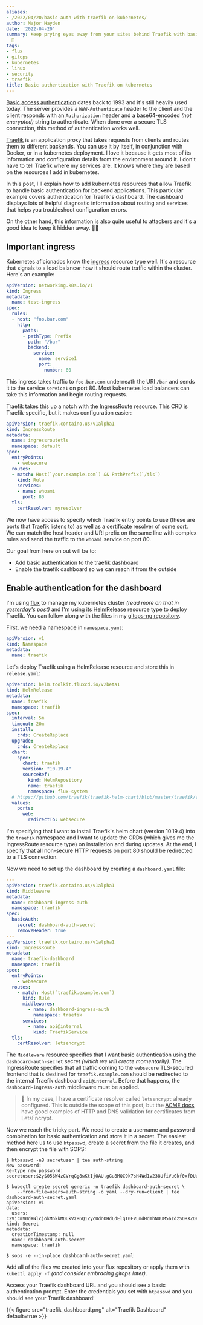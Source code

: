 ```yaml
---
aliases:
- /2022/04/20/basic-auth-with-traefik-on-kubernetes/
author: Major Hayden
date: '2022-04-20'
summary: Keep prying eyes away from your sites behind Traefik with basic authentication.
  🛃
tags:
- flux
- gitops
- kubernetes
- linux
- security
- traefik
title: Basic authentication with Traefik on kubernetes
---
```


[Basic access authentication] dates back to 1993 and it's still heavily used today. The
server provides a `WWW-Authenticate` header to the client and the client responds with
an `Authorization` header and a base64-encoded _(not encrypted)_ string to authenticate.
When done over a secure TLS connection, this method of authentication works well.

[Traefik] is an application proxy that takes requests from clients and routes them to
different backends. You can use it by itself, in conjunction with Docker, or in a
kubernetes deployment. I love it because it gets most of its information and
configuration details from the environment around it. I don't have to tell Traefik where
my services are. It knows where they are based on the resources I add in kubernetes.

In this post, I'll explain how to add kubernetes resources that allow Traefik to handle
basic authentication for backend applications. This particular example covers
authentication for Traefik's dashboard. The dashboard displays lots of helpful
diagnostic information about routing and services that helps you troubleshoot
configuration errors.

On the other hand, this information is also quite useful to attackers and it's a good
idea to keep it hidden away. 🕵🏻

[Basic access authentication]: https://en.wikipedia.org/wiki/Basic_access_authentication
[Traefik]: https://traefik.io/

## Important ingress

Kubernetes aficionados know the [ingress] resource type well. It's a resource that
signals to a load balancer how it should route traffic within the cluster. Here's an
example:

```yaml
apiVersion: networking.k8s.io/v1
kind: Ingress
metadata:
  name: test-ingress
spec:
  rules:
  - host: "foo.bar.com"
    http:
      paths:
      - pathType: Prefix
        path: "/bar"
        backend:
          service:
            name: service1
            port:
              number: 80
```

This ingress takes traffic to `foo.bar.com` underneath the URI `/bar` and sends it to
the service `service1` on port 80. Most kubernetes load balancers can take this
information and begin routing requests.

Traefik takes this up a notch with the [IngressRoute] resource. This CRD is
Traefik-specific, but it makes configuration easier:

```yaml
apiVersion: traefik.containo.us/v1alpha1
kind: IngressRoute
metadata:
  name: ingressroutetls
  namespace: default
spec:
  entryPoints:
    - websecure
  routes:
  - match: Host(`your.example.com`) && PathPrefix(`/tls`)
    kind: Rule
    services:
    - name: whoami
      port: 80
  tls:
    certResolver: myresolver
```

We now have access to specify which Traefik entry points to use (these are ports that
Traefik listens to) as well as a certificate resolver of some sort. We can match the
host header and URI prefix on the same line with complex rules and send the traffic to
the `whoami` service on port 80.

Our goal from here on out will be to:

* Add basic authentication to the traefik dashboard
* Enable the traefik dashboard so we can reach it from the outside

[ingress]: https://kubernetes.io/docs/concepts/services-networking/ingress/
[IngressRoute]: https://doc.traefik.io/traefik/providers/kubernetes-crd/

## Enable authentication for the dashboard

I'm using [flux] to manage my kubernetes cluster _(read more on that in [yesterday's
post])_ and I'm using its [HelmRelease] resource type to deploy Traefik. You can follow
along with the files in my [gitops-ng repository].

First, we need a namespace in `namespace.yaml`:

```yaml
apiVersion: v1
kind: Namespace
metadata:
  name: traefik
```

Let's deploy Traefik using a HelmRelease resource and store this in `release.yaml`:

```yaml
apiVersion: helm.toolkit.fluxcd.io/v2beta1
kind: HelmRelease
metadata:
  name: traefik
  namespace: traefik
spec:
  interval: 5m
  timeout: 20m
  install:
    crds: CreateReplace
  upgrade:
    crds: CreateReplace
  chart:
    spec:
      chart: traefik
      version: "10.19.4"
      sourceRef:
        kind: HelmRepository
        name: traefik
        namespace: flux-system
  # https://github.com/traefik/traefik-helm-chart/blob/master/traefik/values.yaml
  values:
    ports:
      web:
        redirectTo: websecure
```

I'm specifying that I want to install Traefik's helm chart (version 10.19.4) into the
`traefik` namespace and I want to update the CRDs (which gives me the IngressRoute
resource type) on installation and during updates. At the end, I specify that all
non-secure HTTP requests on port 80 should be redirected to a TLS connection.

Now we need to set up the dashboard by creating a `dashboard.yaml` file:

```yaml
---
apiVersion: traefik.containo.us/v1alpha1
kind: Middleware
metadata:
  name: dashboard-ingress-auth
  namespace: traefik
spec:
  basicAuth:
    secret: dashboard-auth-secret
    removeHeader: true
---
apiVersion: traefik.containo.us/v1alpha1
kind: IngressRoute
metadata:
  name: traefik-dashboard
  namespace: traefik
spec:
  entryPoints:
    - websecure
  routes:
    - match: Host(`traefik.example.com`)
      kind: Rule
      middlewares:
        - name: dashboard-ingress-auth
          namespace: traefik
      services:
        - name: api@internal
          kind: TraefikService
  tls:
    certResolver: letsencrypt
```

The `Middleware` resource specifies that I want basic authentication using the
`dashboard-auth-secret` secret _(which we will create momentarily)_. The IngressRoute
specifies that all traffic coming to the `websecure` TLS-secured frontend that is
destined for `traefik.example.com` should be redirected to the internal Traefik
dashboard `api@internal`. Before that happens, the `dashboard-ingress-auth` middleware
must be applied.

> 👀 In my case, I have a certificate resolver called `letsencrypt` already configured.
This is outside the scope of this post, but the [ACME docs] have good examples of HTTP
and DNS validation for certificates from LetsEncrypt.

Now we reach the tricky part. We need to create a username and password combination for
basic authentication and store it in a secret. The easiest method here us to use
`htpasswd`, create a secret from the file it creates, and then encrypt the file with
SOPS:

```console
$ htpasswd -nB secretuser | tee auth-string
New password:
Re-type new password:
secretuser:$2y$05$W4zCVrqGg8wKtIjOAU.gGu8MQC9k7sH4Wd1v238UfiVuGkf0xfDUu

$ kubectl create secret generic -n traefik dashboard-auth-secret \
    --from-file=users=auth-string -o yaml --dry-run=client | tee dashboard-auth-secret.yaml
apiVersion: v1
data:
  users: c2VjcmV0dXNlcjokMnkkMDUkVzR6Q1ZycUdnOHdLdElqT0FVLmdHdThNUUM5azdzSDRXZDF2MjM4VWZpVnVHa2YweGZEVXUKCg==
kind: Secret
metadata:
  creationTimestamp: null
  name: dashboard-auth-secret
  namespace: traefik

$ sops -e --in-place dashboard-auth-secret.yaml
```
Add all of the files we created into your flux repository or apply them with `kubectl
apply -f` _(and consider embracing gitops later)_.

Access your Traefik dashboard URL and you should see a basic authentication prompt.
Enter the credentials you set with `htpasswd` and you should see your Traefik dashboard!

{{< figure src="traefik_dashboard.png" alt="Traefik Dashboard" default=true >}}

[flux]: https://fluxcd.io/
[yesterday's post]: /2022/04/19/encrypted-gitops-secrets-with-flux-and-age/
[HelmRelease]: https://fluxcd.io/docs/components/helm/helmreleases/
[gitops-ng repository]: https://github.com/major/gitops-ng/tree/main/namespaces/traefik
[ACME docs]: https://doc.traefik.io/traefik/https/acme/
